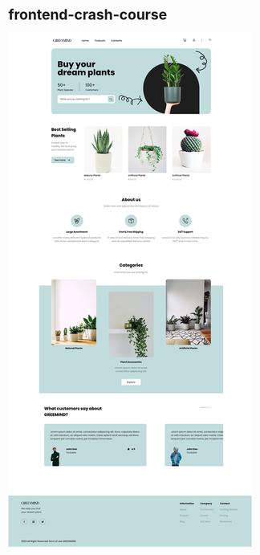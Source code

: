 # frontend-crash-course

![image](https://raw.githubusercontent.com/Heggi2243/frontend-crash-course/main/assignment%200/assignmen0.png)
